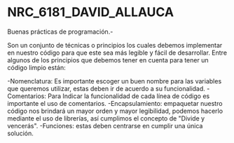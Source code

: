 # NRC_6181_DAVID_ALLAUCA
Buenas prácticas de programación.-

Son un conjunto de técnicas o principios los cuales debemos implementar en nuestro código para que este sea más legible y fácil de desarrollar.
Entre algunos de los principios que debemos tener en cuenta para tener un código limpio están:
 
 -Nomenclatura: Es importante escoger un buen nombre para las variables que queremos utilizar, estas deben ir de acuerdo a su funcionalidad.
 -Comentarios: Para Indicar la funcionalidad de cada línea de código es importante el uso de comentarios.
 -Encapsulamiento: empaquetar nuestro código nos brindará un mayor orden y mayor legibilidad, podemos hacerlo mediante el uso de librerías, así cumplimos el concepto de "Divide y vencerás".
 -Funciones: estas deben centrarse en cumplir una única solución.